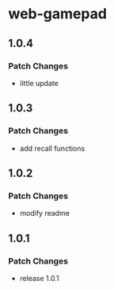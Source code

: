 # web-gamepad

## 1.0.4

### Patch Changes

- little update

## 1.0.3

### Patch Changes

- add recall functions

## 1.0.2

### Patch Changes

- modify readme

## 1.0.1

### Patch Changes

- release 1.0.1
